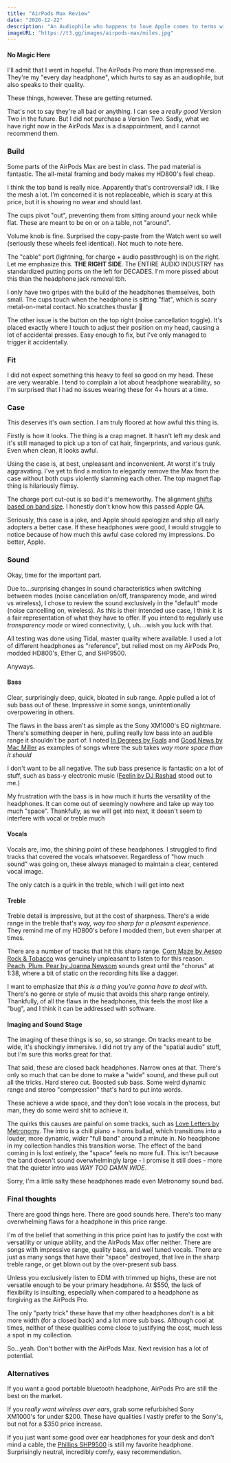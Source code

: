 ```yaml
---
title: "AirPods Max Review"
date: "2020-12-22"
description: "An Audiophile who happens to love Apple comes to terms with this terrible product"
imageURL: "https://t3.gg/images/airpods-max/miles.jpg"
---
```


#### No Magic Here

I'll admit that I went in hopeful. The AirPods Pro more than impressed me. They're my "every day headphone", which hurts to say as an audiophile, but also speaks to their quality.

These things, however. These are getting returned.

That's not to say they're all bad or anything. I can see a _really good_ Version Two in the future. But I did not purchase a Version Two. Sadly, what we have right now in the AirPods Max is a disappointment, and I cannot recommend them.

### Build

Some parts of the AirPods Max are best in class. The pad material is fantastic. The all-metal framing and body makes my HD800's feel cheap.

I think the top band is really nice. Apparently that's controversial? idk. I like the mesh a lot. I'm concerned it is not replaceable, which is scary at this price, but it is showing no wear and should last.

The cups pivot "out", preventing them from sitting around your neck while flat. These are meant to be on or on a table, not "around".

Volume knob is fine. Surprised the copy-paste from the Watch went so well (seriously these wheels feel identical). Not much to note here.

The "cable" port (lightning, for charge + audio passthrough) is on the right. Let me emphasize this. **THE RIGHT SIDE**. The ENTIRE AUDIO INDUSTRY has standardized putting ports on the left for DECADES. I'm more pissed about this than the headphone jack removal tbh.

I only have two gripes with the build of the headphones themselves, both small. The cups touch when the headphone is sitting "flat", which is scary metal-on-metal contact. No scratches thusfar 🤞

The other issue is the button on the top right (noise cancellation toggle). It's placed exactly where I touch to adjust their position on my head, causing a lot of accidental presses. Easy enough to fix, but I've only managed to trigger it accidentally.

### Fit

I did not expect something this heavy to feel so good on my head. These are very wearable. I tend to complain a lot about headphone wearability, so I'm surprised that I had no issues wearing these for 4+ hours at a time.

### Case

This deserves it's own section. I am truly floored at how awful this thing is.

Firstly is how it looks. The thing is a crap magnet. It hasn't left my desk and it's still managed to pick up a ton of cat hair, fingerprints, and various gunk. Even when clean, it looks awful.

Using the case is, at best, unpleasant and inconvenient. At worst it's truly aggravating. I've yet to find a motion to elegantly remove the Max from the case without both cups violently slamming each other. The top magnet flap thing is hilariously flimsy.

The charge port cut-out is so bad it's memeworthy. The alignment [shifts based on band size](https://twitter.com/TheoOnTwitch/status/1341567760405413889). I honestly don't know how this passed Apple QA.

Seriously, this case is a joke, and Apple should apologize and ship all early adopters a better case. If these headphones were good, I would struggle to notice because of how much this awful case colored my impressions. Do better, Apple.

### Sound

Okay, time for the important part.

Due to...surprising changes in sound characteristics when switching between modes (noise cancellation on/off, transparency mode, and wired vs wireless), I chose to review the sound exclusively in the "default" mode (noise cancelling on, wireless). As this is their intended use case, I think it is a fair representation of what they have to offer. If you intend to regularly use _transparency mode_ or wired connectivity, I, uh....wish you luck with that.

All testing was done using Tidal, master quality where available. I used a lot of different headphones as "reference", but relied most on my AirPods Pro, modded HD800's, Ether C, and SHP9500.

Anyways.

#### Bass

Clear, surprisingly deep, quick, bloated in sub range. Apple pulled a lot of sub bass out of these. Impressive in some songs, unintentionally overpowering in others.

The flaws in the bass aren't as simple as the Sony XM1000's EQ nightmare. There's something deeper in here, pulling really low bass into an audible range it shouldn't be part of. I noted [In Degrees by Foals](https://tidal.com/browse/track/104850234) and [Good News by Mac Miller](https://tidal.com/browse/track/127872910) as examples of songs where the sub takes _way more space than it should_

I don't want to be all negative. The sub bass presence is fantastic on a lot of stuff, such as bass-y electronic music ([Feelin by DJ Rashad](https://tidal.com/browse/track/111934877) stood out to me.)

My frustration with the bass is in how much it hurts the versatility of the headphones. It can come out of seemingly nowhere and take up way too much "space". Thankfully, as we will get into next, it doesn't seem to interfere with vocal or treble much

#### Vocals

Vocals are, imo, the shining point of these headphones. I struggled to find tracks that covered the vocals whatsoever. Regardless of "how much sound" was going on, these always managed to maintain a clear, centered vocal image.

The only catch is a quirk in the treble, which I will get into next

#### Treble

Treble detail is impressive, but at the cost of sharpness. There's a wide range in the treble that's _way, way too sharp for a pleasant experience_. They remind me of my HD800's before I modded them, but even sharper at times.

There are a number of tracks that hit this sharp range. [Corn Maze by Aesop Rock & Tobacco](https://tidal.com/browse/track/143829701) was genuinely unpleasant to listen to for this reason. [Peach, Plum, Pear by Joanna Newsom](https://tidal.com/browse/track/111390583) sounds great until the "chorus" at 1:38, where a bit of static on the recording hits like a dagger.

I want to emphasize that _this is a thing you're gonna have to deal with_. There's no genre or style of music that avoids this sharp range entirely. Thankfully, of all the flaws in the headphones, this feels the most like a "bug", and I think it can be addressed with software.

#### Imaging and Sound Stage

The imaging of these things is so, so, so strange. On tracks meant to be wide, it's shockingly immersive. I did not try any of the "spatial audio" stuff, but I'm sure this works great for that.

That said, these are closed back headphones. Narrow ones at that. There's only so much that can be done to make a "wide" sound, and these pull out all the tricks. Hard stereo cut. Boosted sub bass. Some weird dynamic range and stereo "compression" that's hard to put into words.

These achieve a wide space, and they don't lose vocals in the process, but man, they do some weird shit to achieve it.

The quirks this causes are painful on some tracks, such as [Love Letters by Metronomy](https://tidal.com/browse/track/43420011). The intro is a chill piano + horns ballad, which transitions into a louder, more dynamic, _wider_ "full band" around a minute in. No headphone in my collection handles this transition worse. The effect of the band coming in is lost entirely, the "space" feels no more full. This isn't because the band doesn't sound overwhelmingly large - I promise it still does - more that the quieter intro was _WAY TOO DAMN WIDE_.

Sorry, I'm a little salty these headphones made even Metronomy sound bad.

### Final thoughts

There are good things here. There are good sounds here. There's too many overwhelming flaws for a headphone in this price range.

I'm of the belief that something in this price point has to justify the cost with versatility or unique ability, and the AirPods Max offer neither. There are songs with impressive range, quality bass, and well tuned vocals. There are just as many songs that have their "space" destroyed, that live in the sharp treble range, or get blown out by the over-present sub bass.

Unless you exclusively listen to EDM with trimmed up highs, these are not versatile enough to be your primary headphone. At $550, the lack of flexibility is insulting, especially when compared to a headphone as forgiving as the AirPods Pro.

The only "party trick" these have that my other headphones don't is a bit more width (for a closed back) and a lot more sub bass. Although cool at times, neither of these qualities come close to justifying the cost, much less a spot in my collection.

So...yeah. Don't bother with the AirPods Max. Next revision has a lot of potential.

### Alternatives

If you want a good portable bluetooth headphone, AirPods Pro are still the best on the market.

If you _really want wireless over ears_, grab some refurbished Sony XM1000's for under $200. These have qualities I vastly prefer to the Sony's, but not for a $350 price increase.

If you just want some good over ear headphones for your desk and don't mind a cable, the [Phillips SHP9500](https://www.amazon.com/Philips-SHP9500S-Precision-Over-ear-Headphones/dp/B00ENMK1DW/) is still my favorite headphone. Surprisingly neutral, incredibly comfy, easy recommendation.
